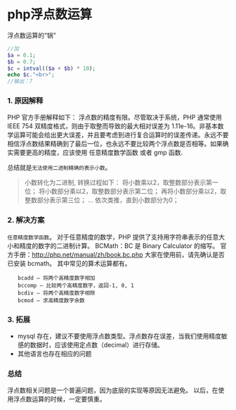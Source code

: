 # php浮点数运算
浮点数运算的“锅”
```php
//加
$a = 0.1;
$b = 0.7;
$c = intval(($a + $b) * 10);
echo $c."<br>";
//输出：7
```
### 1. 原因解释
PHP 官方手册解释如下：
浮点数的精度有限。尽管取决于系统，PHP 通常使用 IEEE 754 双精度格式，则由于取整而导致的最大相对误差为 1.11e-16。非基本数学运算可能会给出更大误差，并且要考虑到进行复合运算时的误差传递。永远不要相信浮点数结果精确到了最后一位，也永远不要比较两个浮点数是否相等。如果确实需要更高的精度，应该使用 任意精度数学函数 或者 gmp 函数.

总结就是`无法使用二进制精确的表示小数`。
> 小数转化为二进制, 转换过程如下：
将小数乘以2，取整数部分表示第一位；
将小数部分乘以2，取整数部分表示第二位；
再将小数部分乘以2，取整数部分表示第三位；
... 依次类推，直到小数部分为0；

### 2. 解决方案
 `任意精度数学函数`。
 对于任意精度的数学，PHP 提供了支持用字符串表示的任意大小和精度的数字的二进制计算。
BCMath：BC 是 Binary Calculator 的缩写。
官方手册：http://php.net/manual/zh/book.bc.php
大家在使用前，请先确认是否已安装 bcmath。
其中常见的算术运算都有。
```phpz
　　bcadd — 将两个高精度数字相加
　　bccomp — 比较两个高精度数字，返回-1, 0, 1
　　bcdiv — 将两个高精度数字相除
　　bcmod — 求高精度数字余数
```

### 3. 拓展
- mysql 存在，建议不要使用浮点数类型。浮点数存在误差，当我们使用精度敏感的数据时，应该使用定点数（decimal）进行存储。
- 其他语言也存在相应的问题
### 总结
浮点数相关问题是一个普遍问题，因为底层的实现等原因无法避免。
以后，在使用浮点数运算的时候，一定要慎重。